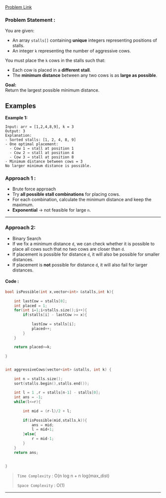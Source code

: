 [Problem Link](https://www.geeksforgeeks.org/problems/aggressive-cows/1)
### Problem Statement : 

You are given:
- An array `stalls[]` containing **unique** integers representing positions of stalls.
- An integer `k` representing the number of aggressive cows.

You must place the `k` cows in the stalls such that:
- Each cow is placed in a **different stall**.
- The **minimum distance** between any two cows is as **large as possible**.

**Goal:**  
Return the largest possible minimum distance.

## Examples

**Example 1:**

```
Input: arr = [1,2,4,8,9], k = 3
Output: 3
Explanation:
- Sorted stalls: [1, 2, 4, 8, 9]
- One optimal placement:
  - Cow 1 → stall at position 1
  - Cow 2 → stall at position 4
  - Cow 3 → stall at position 8
- Minimum distance between cows = 3  
No larger minimum distance is possible.

```

### Approach 1 :

- Brute force approach
- Try **all possible stall combinations** for placing cows.
- For each combination, calculate the minimum distance and keep the maximum.
- **Exponential** → not feasible for large `n`.


---

### Approach 2:

- Binary Search
- If we fix a minimum distance `d`, we can check whether it is possible to place all cows such that no two cows are closer than `d`.
- If placement is possible for distance `d`, it will also be possible for smaller distances.
- If placement is **not** possible for distance `d`, it will also fail for larger distances.


#### Code :

``` cpp
bool isPossible(int x,vector<int> &stalls,int k){
	
	int lastCow = stalls[0];
	int placed = 1;
	for(int i=1;i<stalls.size();i++){
		if(stalls[i] - lastCow >= x){
			
			lastCow = stalls[i];
			placed++;
		}
	}
	
	return placed>=k;
		
}


int aggressiveCows(vector<int> &stalls, int k) {
	
	int n = stalls.size();
	sort(stalls.begin(),stalls.end());
	
	int l = 1 ,r = stalls[n-1] - stalls[0];
	int ans = -1;
	while(l<=r){
		
		int mid = (r-l)/2 + l;
		
		if(isPossible(mid,stalls,k)){
			ans = mid;
			l = mid+1;
		}else{
			r = mid-1;
		}
	}
	return ans;
	
	
}
```


> `Time Complexity` : O(n log n + n log(max_dist)
> 	
> `Space Complexity` : O(1)

---
